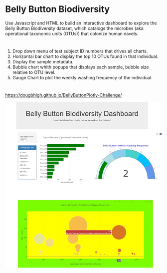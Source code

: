 # Belly Button Biodiversity
Use Javascript and HTML to build an interactive dashboard to explore the Belly Button Biodiversity dataset, which catalogs the microbes (aka operational taxonomic units (OTUs)) that colonize human navels.
#
1. Drop down menu of test subject ID numbers that drives all charts.
2. Horizontal bar chart to display the top 10 OTUs found in that individual.
3. Display the sample metadata.
4. Bubble chart whith popups that displays each sample, bubble size relative to OTU level.
5. Gauge Chart to plot the weekly washing frequency of the individual.
#
https://dougbhigh.github.io/BellyButtonPlotly-Challenge/ 

![alt text](https://github.com/dougbhigh/BellyButtonPlotly/blob/master/data/Bellybutton_Biodiversity.png)
